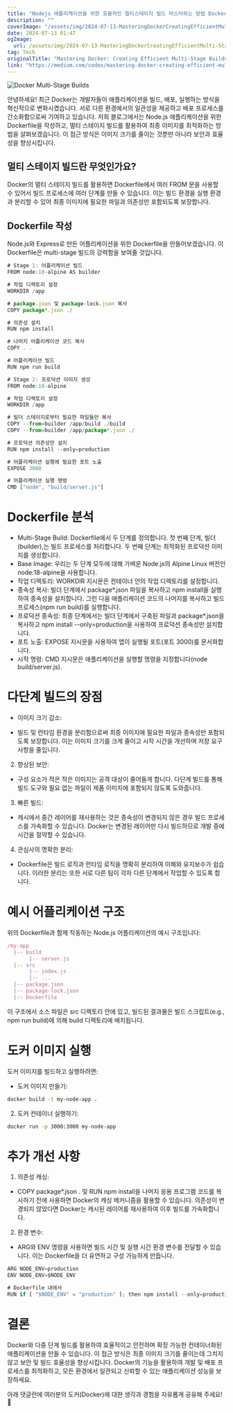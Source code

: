 ```yaml
---
title: "Nodejs 애플리케이션을 위한 효율적인 멀티스테이지 빌드 마스터하는 방법 Docker 완전 정복"
description: ""
coverImage: "/assets/img/2024-07-13-MasteringDockerCreatingEfficientMulti-StageBuildsforNodejsApplications_0.png"
date: 2024-07-13 01:47
ogImage: 
  url: /assets/img/2024-07-13-MasteringDockerCreatingEfficientMulti-StageBuildsforNodejsApplications_0.png
tag: Tech
originalTitle: "Mastering Docker: Creating Efficient Multi-Stage Builds for Node.js Applications"
link: "https://medium.com/codex/mastering-docker-creating-efficient-multi-stage-builds-for-node-js-applications-34cb9731990e"
---
```



![Docker Multi-Stage Builds](/assets/img/2024-07-13-MasteringDockerCreatingEfficientMulti-StageBuildsforNodejsApplications_0.png)

안녕하세요! 최근 Docker는 개발자들이 애플리케이션을 빌드, 배포, 실행하는 방식을 혁신적으로 변화시켰습니다. 서로 다른 환경에서의 일관성을 제공하고 배포 프로세스를 간소화함으로써 기여하고 있습니다. 저희 블로그에서는 Node.js 애플리케이션을 위한 Dockerfile을 작성하고, 멀티 스테이지 빌드를 활용하여 최종 이미지를 최적화하는 방법을 살펴보겠습니다. 이 접근 방식은 이미지 크기를 줄이는 것뿐만 아니라 보안과 효율성을 향상시킵니다.

## 멀티 스테이지 빌드란 무엇인가요?

Docker의 멀티 스테이지 빌드를 활용하면 Dockerfile에서 여러 FROM 문을 사용할 수 있어서 빌드 프로세스에 여러 단계를 만들 수 있습니다. 이는 빌드 환경을 실행 환경과 분리할 수 있어 최종 이미지에 필요한 파일과 의존성만 포함되도록 보장합니다.

<div class="content-ad"></div>

## Dockerfile 작성

Node.js와 Express로 만든 어플리케이션을 위한 Dockerfile을 만들어보겠습니다. 이 Dockerfile은 multi-stage 빌드의 강력함을 보여줄 것입니다.

```js
# Stage 1: 어플리케이션 빌드
FROM node:18-alpine AS builder

# 작업 디렉토리 설정
WORKDIR /app

# package.json 및 package-lock.json 복사
COPY package*.json ./

# 의존성 설치
RUN npm install

# 나머지 어플리케이션 코드 복사
COPY . .

# 어플리케이션 빌드
RUN npm run build

# Stage 2: 프로덕션 이미지 생성
FROM node:18-alpine

# 작업 디렉토리 설정
WORKDIR /app

# 빌더 스테이지로부터 필요한 파일들만 복사
COPY --from=builder /app/build ./build
COPY --from=builder /app/package*.json ./

# 프로덕션 의존성만 설치
RUN npm install --only=production

# 어플리케이션 실행에 필요한 포트 노출
EXPOSE 3000

# 어플리케이션 실행 명령
CMD ["node", "build/server.js"]
```

# Dockerfile 분석

<div class="content-ad"></div>

- Multi-Stage Build: Dockerfile에서 두 단계를 정의합니다. 첫 번째 단계, 빌더(builder),는 빌드 프로세스를 처리합니다. 두 번째 단계는 최적화된 프로덕션 이미지를 생성합니다.
- Base Image: 우리는 두 단계 모두에 대해 가벼운 Node.js의 Alpine Linux 버전인 node:18-alpine을 사용합니다.
- 작업 디렉토리: WORKDIR 지시문은 컨테이너 안의 작업 디렉토리를 설정합니다.
- 종속성 복사: 빌더 단계에서 package*.json 파일을 복사하고 npm install을 실행하여 종속성을 설치합니다. 그런 다음 애플리케이션 코드의 나머지를 복사하고 빌드 프로세스(npm run build)를 실행합니다.
- 프로덕션 종속성: 최종 단계에서는 빌더 단계에서 구축된 파일과 package*.json을 복사하고 npm install --only=production을 사용하여 프로덕션 종속성만 설치합니다.
- 포트 노출: EXPOSE 지시문을 사용하여 앱이 실행될 포트(포트 3000)를 문서화합니다.
- 시작 명령: CMD 지시문은 애플리케이션을 실행할 명령을 지정합니다(node build/server.js).

# 다단계 빌드의 장점

- 이미지 크기 감소:

- 빌드 및 런타임 환경을 분리함으로써 최종 이미지에 필요한 파일과 종속성만 포함되도록 보장합니다. 이는 이미지 크기를 크게 줄이고 시작 시간을 개선하며 저장 요구 사항을 줄입니다.

<div class="content-ad"></div>

2. 향상된 보안:

- 구성 요소가 적은 작은 이미지는 공격 대상이 줄어들게 합니다. 다단계 빌드를 통해 빌드 도구와 필요 없는 파일이 제품 이미지에 포함되지 않도록 도와줍니다.

3. 빠른 빌드:

- 캐시에서 중간 레이어를 재사용하는 것은 종속성이 변경되지 않은 경우 빌드 프로세스를 가속화할 수 있습니다. Docker는 변경된 레이어만 다시 빌드하므로 개발 중에 시간을 절약할 수 있습니다.

<div class="content-ad"></div>

4. 관심사의 명확한 분리:

- Dockerfile은 빌드 로직과 런타임 로직을 명확히 분리하여 이해와 유지보수가 쉽습니다. 이러한 분리는 또한 서로 다른 팀이 각자 다른 단계에서 작업할 수 있도록 합니다.

# 예시 어플리케이션 구조

위의 Dockerfile과 함께 작동하는 Node.js 어플리케이션의 예시 구조입니다:

<div class="content-ad"></div>


```js
/my-app
  |-- build
       |-- server.js
  |-- src
       |-- index.js
       |-- ...
  |-- package.json
  |-- package-lock.json
  |-- Dockerfile
```

이 구조에서 소스 파일은 src 디렉토리 안에 있고, 빌드된 결과물은 빌드 스크립트(e.g., npm run build)에 의해 build 디렉토리에 배치됩니다.

# 도커 이미지 실행

도커 이미지를 빌드하고 실행하려면:


<div class="content-ad"></div>

- 도커 이미지 만들기:

```bash
docker build -t my-node-app .
```

2. 도커 컨테이너 실행하기:

```bash
docker run -p 3000:3000 my-node-app
```

<div class="content-ad"></div>

# 추가 개선 사항

1. 의존성 캐싱:

- COPY package*.json . 및 RUN npm install을 나머지 응용 프로그램 코드를 복사하기 전에 사용하면 Docker의 캐싱 메커니즘을 활용할 수 있습니다. 의존성이 변경되지 않았다면 Docker는 캐시된 레이어를 재사용하여 이후 빌드를 가속화합니다.

2. 환경 변수:

<div class="content-ad"></div>

- ARG와 ENV 명령을 사용하면 빌드 시간 및 실행 시간 환경 변수를 전달할 수 있습니다. 이는 Dockerfile을 더 유연하고 구성 가능하게 만듭니다.

```js
ARG NODE_ENV=production
ENV NODE_ENV=$NODE_ENV

# Dockerfile 내에서
RUN if [ "$NODE_ENV" = "production" ]; then npm install --only=production; else npm install; fi
```

# 결론

Docker와 다중 단계 빌드를 활용하여 효율적이고 안전하며 확장 가능한 컨테이너화된 애플리케이션을 만들 수 있습니다. 이 접근 방식은 최종 이미지 크기를 줄이는데 그치지 않고 보안 및 빌드 효율성을 향상시킵니다. Docker의 기능을 활용하여 개발 및 배포 프로세스를 최적화하고, 모든 환경에서 일관되고 신뢰할 수 있는 애플리케이션 성능을 보장하세요.

<div class="content-ad"></div>

아래 댓글란에 여러분의 도커(Docker)에 대한 생각과 경험을 자유롭게 공유해 주세요! 🌟